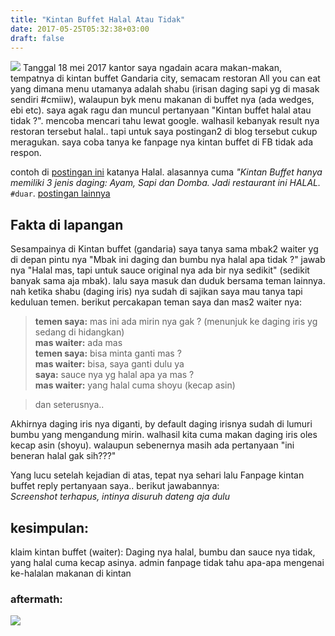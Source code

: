 ```yaml
---
title: "Kintan Buffet Halal Atau Tidak"
date: 2017-05-25T05:32:38+03:00
draft: false
---
```


![](https://cdn-images-1.medium.com/max/1600/0*dq3oyJyMMlDfx1zb.)
Tanggal 18 mei 2017 kantor saya ngadain acara makan-makan, tempatnya di kintan buffet Gandaria city, semacam restoran All you can eat yang dimana menu utamanya adalah shabu (irisan daging sapi yg di masak sendiri #cmiiw), walaupun byk menu makanan di buffet nya (ada wedges, ebi etc). saya agak ragu dan muncul pertanyaan "Kintan buffet halal atau tidak ?". mencoba mencari tahu lewat google. walhasil kebanyak result nya restoran tersebut halal.. tapi untuk saya postingan2 di blog tersebut cukup meragukan. saya coba tanya ke fanpage nya kintan buffet di FB tidak ada respon.

contoh di [postingan ini](https://medium.com/r/?url=https%3A%2F%2Ffoodtravelid.wordpress.com%2F2016%2F07%2F05%2Fkintan-buffet%2F) katanya Halal. alasannya cuma _"Kintan Buffet hanya memiliki 3 jenis daging: Ayam, Sapi dan Domba. Jadi restaurant ini HALAL._ `#duar`. [postingan lainnya](https://medium.com/r/?url=http%3A%2F%2Fwww.godzillatummy.com%2F6-all-you-can-eat-buffet-yang-wajib-dicoba-di-jakarta%2F)


## Fakta di lapangan

Sesampainya di Kintan buffet (gandaria) saya tanya sama mbak2 waiter yg di depan pintu nya "Mbak ini daging dan bumbu nya halal apa tidak ?" jawab nya "Halal mas, tapi untuk sauce original nya ada bir nya sedikit" (sedikit banyak sama aja mbak). lalu saya masuk dan duduk bersama teman lainnya. nah ketika shabu (daging iris) nya sudah di sajikan saya mau tanya tapi keduluan temen. berikut percakapan teman saya dan mas2 waiter nya:

> __temen saya:__ mas ini ada mirin nya gak ? (menunjuk ke daging iris yg sedang di hidangkan)  
> __mas waiter:__ ada mas  
> __temen saya:__ bisa minta ganti mas ?  
> __mas waiter:__ bisa, saya ganti dulu ya  
> __saya:__ sauce nya yg halal apa ya mas ?  
> __mas waiter:__ yang halal cuma shoyu (kecap asin)  

> dan seterusnya..  

Akhirnya daging iris nya diganti, by default daging irisnya sudah di lumuri bumbu yang mengandung mirin. walhasil kita cuma makan daging iris oles kecap asin (shoyu). walaupun sebenernya masih ada pertanyaan "ini beneran halal gak sih???"

Yang lucu setelah kejadian di atas, tepat nya sehari lalu Fanpage kintan buffet reply pertanyaan saya.. berikut jawabannya:  
_Screenshot terhapus, intinya disuruh dateng aja dulu_

## kesimpulan:
klaim kintan buffet (waiter): Daging nya halal, bumbu dan sauce nya tidak, yang halal cuma kecap asinya.
admin fanpage tidak tahu apa-apa mengenai ke-halalan makanan di kintan


### aftermath:
![](https://cdn-images-1.medium.com/max/1600/0*e9cnX_Be9tvpwTrp.)

